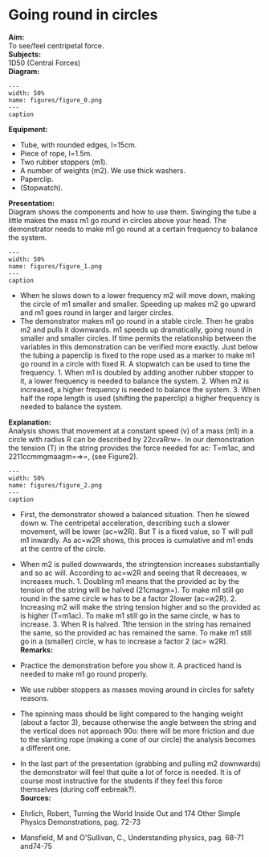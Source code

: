 # Going round in circles 
    
<b> Aim: </b>  
 To see/feel centripetal force.    
<b> Subjects: </b>  
 1D50 (Central Forces)   
<b> Diagram: </b>  
   
```{figure} figures/figure_0.png  
---  
width: 50%  
name: figures/figure_0.png  
---  
caption  
``` 
      
<b> Equipment: </b>  
 
 *  Tube, with rounded edges, l=15cm. 
 *  Piece of rope, l=1.5m. 
 *  Two rubber stoppers (m1). 
 *  A number of weights (m2). We use thick washers. 
 *  Paperclip. 
 *  (Stopwatch).
     
<b> Presentation: </b>  
 Diagram shows the components and how to use them. Swinging the tube a little makes the mass m1 go round in circles above your head. The demonstrator needs to make m1 go round at a certain frequency to balance the system.     
```{figure} figures/figure_1.png  
---  
width: 50%  
name: figures/figure_1.png  
---  
caption  
``` 
 
 *  When he slows down to a lower frequency m2 will move down, making the circle of m1 smaller and smaller. Speeding up makes m2 go upward and m1 goes round in larger and larger circles. 
 *  The demonstrator makes m1 go round in a stable circle. Then he grabs m2 and pulls it downwards. m1 speeds up dramatically, going round in smaller and smaller circles. If time permits the relationship between the variables in this demonstration can be verified more exactly. Just below the tubing a paperclip is fixed to the rope used as a marker to make m1 go round in a circle with fixed R. A stopwatch can be used to time the frequency. 1. When m1 is doubled by adding another rubber stopper to it, a lower frequency is needed to balance the system. 2. When m2 is increased, a higher frequency is needed to balance the system. 3. When half the rope length is used (shifting the paperclip) a higher frequency is needed to balance the system.
     
<b> Explanation: </b>  
 Analysis shows that movement at a constant speed (v) of a mass (m1) in a circle with radius R can be described by 22cvaRrw=. In our demonstration the tension (T) in the string provides the force needed for ac: T=m1ac, and 2211ccmmgmaagm=⇒=, (see Figure2).    
```{figure} figures/figure_2.png  
---  
width: 50%  
name: figures/figure_2.png  
---  
caption  
``` 
 
 *  First, the demonstrator showed a balanced situation. Then he slowed down w. The centripetal acceleration, describing such a slower movement, will be lower (ac=w2R). But T is a fixed value, so T will pull m1 inwardly. As ac=w2R shows, this proces is cumulative and m1 ends at the centre of the circle. 
 *  When m2 is pulled downwards, the stringtension increases substantially and so ac will. According to ac=w2R and seeing that R decreases, w increases much. 1. Doubling m1 means that the provided ac by the tension of the string will be halved (21cmagm=). To make m1 still go round in the same circle w has to be a factor 2lower (ac=w2R). 2. Increasing m2 will make the string tension higher and so the provided ac is higher (T=m1ac). To make m1 still go in the same circle, w has to increase. 3. When R is halved. Tthe tension in the string has remained the same, so the provided ac has remained the same. To make m1 still go in a (smaller) circle, w has to increase a factor 2 (ac=
w2R).    
<b> Remarks: </b>  
 
 *  Practice the demonstration before you show it. A practiced hand is needed to make m1 go round properly. 
 *  We use rubber stoppers as masses moving around in circles for safety reasons. 
 *  The spinning mass should be light compared to the hanging weight (about a factor 3), because otherwise the angle between the string and the vertical does not approach 90o: there will be more friction and due to the slanting rope (making a cone of our circle) the analysis becomes a different one. 
 *  In the last part of the presentation (grabbing and pulling m2 downwards) the demonstrator will feel that quite a lot of force is needed. It is of course most instructive for the students if they feel this force themselves (during coff
eebreak?).      
<b> Sources: </b>  
 
 *  Ehrlich, Robert, Turning the World Inside Out and 174 Other Simple Physics Demonstrations, pag. 72-73 
 *  Mansfield, M and O'Sullivan, C., Understanding physics, pag. 68-71 and74-75
  